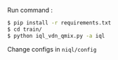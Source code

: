 Run command :
```bash
$ pip install -r requirements.txt
$ cd train/
$ python iql_vdn_qmix.py -a iql
```
Change configs in `niql/config`
